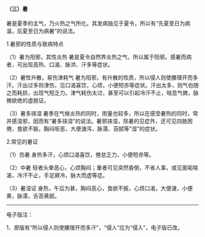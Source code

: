 #### （三）暑

暑是夏季的主气，乃火热之气所化。其发病独见于夏令，所以有“先夏至日为病温，后夏至日为病暑”的说法。

1.暑邪的性质与致病特点

（1）暑为阳邪，其性炎热  暑是夏令自然界炎热之气，所以属于阳邪。感暑而病者，可出现高热、口渴、脉洪、汗多等症状。

（2）暑性升散，易伤津耗气  暑为阳邪，有升散的性质，所以侵人则使腠理开而多汗。汗出过多则津伤，见口渴喜饮，心烦，小便短赤等症状。汗出太多，则气也随之而耗损，出现气短乏力。津气耗伤太过，甚至可以引起冷汗不止，喘息气微，脉微欲绝的虚脱证。

（3）暑多挟湿  暑季在气候炎热的同时，雨量也较多，所以在感受暑热的同时，常并感湿邪，因而有“暑多挟湿”的说法。暑邪挟湿，除暑的见症外，还可见四肢困倦，食欲不振，胸闷呕恶，大便溏泻，脉濡、苔腻等“湿"的症状。

2.常见的暑证

（1）伤暑  身热多汗，心烦口渴喜饮，倦怠乏力，小便短赤等。

（2）中暑  轻者头晕恶心，心烦胸闷；重者可见突然昏倒，不省人事，或见面垢喘渴，冷汗不止，手足厥冷，脉大而虚等症。

（3）暑湿证  身热，午后为甚，胸闷恶心，食欲不振，心烦口渴，大便溏，小便黄，脉濡，舌苔黄腻。


------

电子版注：

1、原版有“所以侵人则使腠理开而多汗”，“侵人”应为“侵入”，电子版已改。